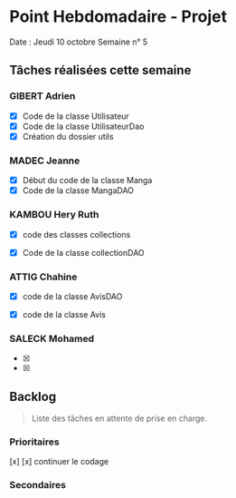# Point Hebdomadaire - Projet

Date : Jeudi 10 octobre
Semaine n° 5

## Tâches réalisées cette semaine

### GIBERT Adrien

- [x] Code de la classe Utilisateur
- [x] Code de la classe UtilisateurDao
- [x] Création du dossier utils

### MADEC Jeanne

- [x] Début du code de la classe Manga
- [x] Code de la classe MangaDAO 

### KAMBOU Hery Ruth

- [x] code des classes collections
- [x] Code de la classe collectionDAO 


### ATTIG Chahine
- [x] code de la classe AvisDAO
- [x] code de la classe Avis


### SALECK Mohamed
- [x] 
- [x] 

## Backlog

> Liste des tâches en attente de prise en charge.

### Prioritaires

[x] 
[x] continuer le codage 



### Secondaires
